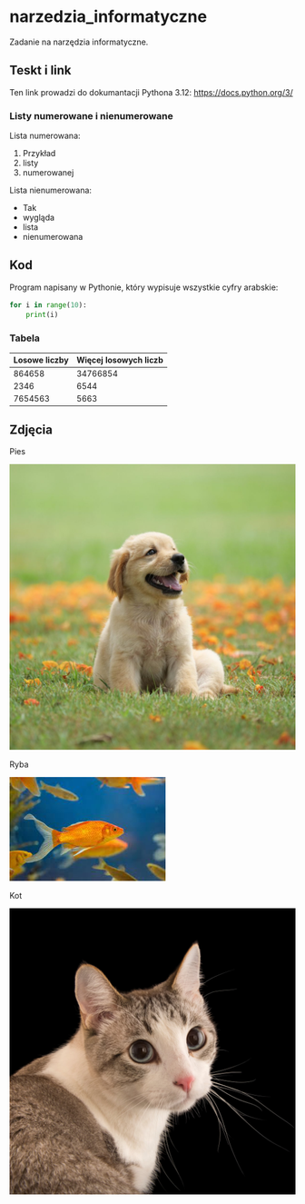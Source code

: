# narzedzia_informatyczne
Zadanie na narzędzia informatyczne.

## Teskt i link
Ten link prowadzi do dokumantacji Pythona 3.12: https://docs.python.org/3/

### Listy numerowane i nienumerowane
Lista numerowana:
1. Przykład
2. listy
3. numerowanej

Lista nienumerowana:
- Tak
- wygląda
- lista
- nienumerowana

## Kod
Program napisany w Pythonie, który wypisuje wszystkie cyfry arabskie:
```python
for i in range(10):
    print(i)
```
### Tabela
| Losowe liczby  | Więcej losowych liczb |
| ------------- | ------------- |
| 864658 |34766854  |
| 2346  | 6544  |
| 7654563 | 5663  |

## Zdjęcia
Pies

![dog photo](animals/dog.jpg)

Ryba

![fish photo](animals/fish.jpg)

Kot

![cat photo](animals/cat.jpg)